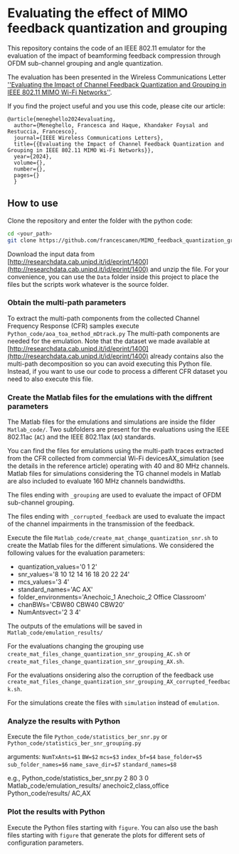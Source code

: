 # Evaluating the effect of MIMO feedback quantization and grouping
 
This repository contains the code of an IEEE 802.11 emulator for the evaluation of the impact of beamforming feedback compression through OFDM sub-channel grouping and angle quantization.  

The evaluation has been presented in the Wireless Communications Letter [''Evaluating the Impact of Channel Feedback Quantization and Grouping in IEEE 802.11 MIMO Wi-Fi Networks''](https://ieeexplore.ieee.org/document/10697099).

If you find the project useful and you use this code, please cite our article:
```
@article{meneghello2024evaluating,
  author={Meneghello, Francesca and Haque, Khandaker Foysal and Restuccia, Francesco},
  journal={IEEE Wireless Communications Letters}, 
  title={{Evaluating the Impact of Channel Feedback Quantization and Grouping in IEEE 802.11 MIMO Wi-Fi Networks}}, 
  year={2024},
  volume={},
  number={},
  pages={}
  }
```

## How to use
Clone the repository and enter the folder with the python code:
```bash
cd <your_path>
git clone https://github.com/francescamen/MIMO_feedback_quantization_grouping.git
```

Download the input data from [http://researchdata.cab.unipd.it/id/eprint/1400](http://researchdata.cab.unipd.it/id/eprint/1400) and unzip the file.
For your convenience, you can use the ```Data``` folder inside this project to place the files but the scripts work whatever is the source folder.

### Obtain the multi-path parameters

To extract the multi-path components from the collected Channel Frequency Response (CFR) samples execute ```Python_code/aoa_toa_method_mDtrack.py``` 
The multi-path components are needed for the emulation. Note that the dataset we made available at [http://researchdata.cab.unipd.it/id/eprint/1400](http://researchdata.cab.unipd.it/id/eprint/1400) already contains also the multi-path decomposition so you can avoid executing this Python file. Instead, if you want to use our code to process a different CFR dataset you need to also execute this file.

### Create the Matlab files for the emulations with the diffrent parameters 

The Matlab files for the emulations and simulations are inside the filder ```Matlab_code/```. Two subfolders are present for the evaluations using the IEEE 802.11ac (```AC```) and the IEEE 802.11ax (```AX```) standards.  

You can find the files for emulations using the multi-path traces extracted from the CFR collected from commercial Wi-Fi devicesAX_simulation (see the details in the reference article) operating with 40 and 80 MHz channels. Matlab files for simulations considering the TG channel models in Matlab are also included to evaluate 160 MHz channels bandwidths.

The files ending with ```_grouping``` are used to evaluate the impact of OFDM sub-channel grouping.

The files ending with ```_corrupted_feedback``` are used to evaluate the impact of the channel impairments in the transmission of the feedback.

Execute the file ```Matlab_code/create_mat_change_quantization_snr.sh``` to create the Matlab files for the different simulations. We considered the following values for the evaluation parameters: 

* quantization_values='0 1 2'
* snr_values='8 10 12 14 16 18 20 22 24'
* mcs_values='3 4'
* standard_names='AC AX'
* folder_environments='Anechoic_1 Anechoic_2 Office Classroom'
* chanBWs='CBW80 CBW40 CBW20'
* NumAntsvect='2 3 4'

The outputs of the emulations will be saved in ```Matlab_code/emulation_results/```

For the evaluations changing the grouping use ```create_mat_files_change_quantization_snr_grouping_AC.sh``` or ```create_mat_files_change_quantization_snr_grouping_AX.sh```.

For the evaluations onsidering also the corruption of the feedback use ```create_mat_files_change_quantization_snr_grouping_AX_corrupted_feedback.sh```.

For the simulations create the files with ```simulation``` instead of ```emulation```.

### Analyze the results with Python

Execute the file ```Python_code/statistics_ber_snr.py``` or ```Python_code/statistics_ber_snr_grouping.py```

arguments:
```NumTxAnts=$1```
```BW=$2```
```mcs=$3```
```index_bf=$4```
```base_folder=$5```
```sub_folder_names=$6```
```name_save_dir=$7```
```standard_names=$8```

e.g.,  Python_code/statistics_ber_snr.py 2 80 3 0 Matlab_code/emulation_results/ anechoic2,class,office Python_code/results/ AC,AX

### Plot the results with Python

Execute the Python files starting with ```figure```. You can also use the bash files starting with ```figure``` that generate the plots for different sets of configuration parameters.
